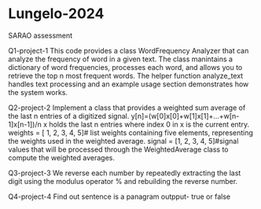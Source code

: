 # Lungelo-2024
SARAO assessment

Q1-project-1
This code provides a class WordFrequency Analyzer that can analyze the frequency of word in a given text. The class manintains a dictionary of word frequencies, processes each word, and allows you to retrieve the top n most frequent words. The helper function analyze_text handles text processing and an example usage section demonstrates how the system works.

Q2-project-2
Implement a class that provides a weighted sum average of the last n entries of a digitized signal. 
y[n]=(w[0]x[0]+w[1]x[1]+...+w[n-1]x[n-1])/n
x holds the last n entries where index 0 in x is the current entry.
weights = [ 1, 2, 3, 4, 5]# list weights containing five elements, representing the weights used in the weighted average.
signal = [1, 2, 3, 4, 5]#signal values that will be processed through the WeightedAverage class to compute the weighted averages.

Q3-project-3
We reverse each number by repeatedly extracting the last digit using the modulus operator % and rebuilding the reverse number.

Q4-project-4
Find out sentence is a  panagram outpput- true or false
